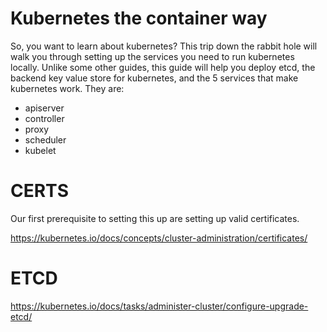Kubernetes the container way
===

So, you want to learn about kubernetes? This trip down the rabbit hole will walk you through setting up the services you need to run kubernetes locally. Unlike some other guides, this guide will help you deploy etcd, the backend key value store for kubernetes, and the 5 services that make kubernetes work. They are:
- apiserver
- controller
- proxy
- scheduler
- kubelet


CERTS
===
Our first prerequisite to setting this up are setting up valid certificates.

https://kubernetes.io/docs/concepts/cluster-administration/certificates/




ETCD
===
https://kubernetes.io/docs/tasks/administer-cluster/configure-upgrade-etcd/